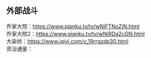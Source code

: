 ## 外部战斗   

乔家大院：https://www.pianku.tv/tv/wNiFTNoZjN.html     
乔家大院2：https://www.pianku.tv/tv/wNiRDa2cGN.html    
大染坊：https://www.iqiyi.com/v_19rrgzdp30.html     
资治通鉴：    

